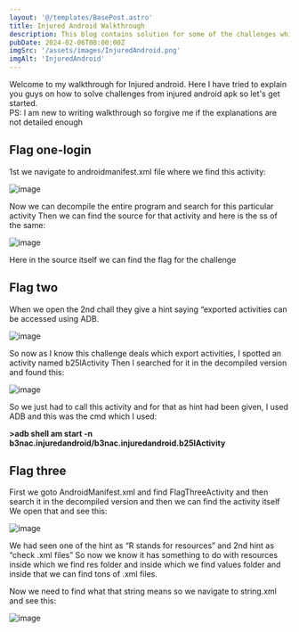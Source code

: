 ```yaml
---
layout: '@/templates/BasePost.astro'
title: Injured Android Walkthrough
description: This blog contains solution for some of the challenges which I solved from injured android.
pubDate: 2024-02-06T00:00:00Z
imgSrc: '/assets/images/InjuredAndroid.png'
imgAlt: 'InjuredAndroid'
---
```


Welcome to my walkthrough for Injured android. Here I have tried to explain you guys on how to solve challenges from injured android apk so let's get started.<br>
PS: I am new to writing walkthrough so forgive me if the explanations are not detailed enough

## Flag one-login

1st we navigate to androidmanifest.xml file where we find this activity:

![image](https://github.com/Akhil0202/Akhil0202.github.io/assets/66013822/0c170ad8-968b-4e79-af80-188535c5762d)

Now we can decompile the entire program and search for this particular activity
Then we can find the source for that activity and here is the ss of the same:

![image](https://github.com/Akhil0202/Akhil0202.github.io/assets/66013822/427d59b6-2bab-4c8a-8943-42686bc677cd)

Here in the source itself we can find the flag for the challenge

## Flag two

When we open the 2nd chall they give a hint saying “exported activities can be accessed using ADB.

![image](https://github.com/Akhil0202/Akhil0202.github.io/assets/66013822/29b5b07b-6393-40a0-8e4b-a2327e7f9415)

So now as I know this challenge deals which export activities, I spotted an activity named b25lActivity
Then I searched for it in the decompiled version and found this:

![image](https://github.com/Akhil0202/Akhil0202.github.io/assets/66013822/d53f4176-a588-4ebb-8593-96926c7945dd)

So we just had to call this activity and for that as hint had been given, I used ADB and this was the cmd which I used:

**>adb shell am start -n b3nac.injuredandroid/b3nac.injuredandroid.b25lActivity**

## Flag three

First we goto AndroidManifest.xml and find FlagThreeActivity and then search it in the decompiled version and then we can find the activity itself
We open that and see this:

![image](https://github.com/Akhil0202/Akhil0202.github.io/assets/66013822/fa418a9a-5789-4d73-8388-250a4ba433c3)

We had seen one of the hint as “R stands for resources” and 2nd hint as “check .xml files”
So now we know it has something to do with resources inside which we find res folder and inside which we find values folder and inside that we can find tons of .xml files.

Now we need to find what that string means so we navigate to string.xml and see this:

![image](https://github.com/Akhil0202/Akhil0202.github.io/assets/66013822/663bea44-19bc-4ad1-b46d-85f32c1dc2e7)

